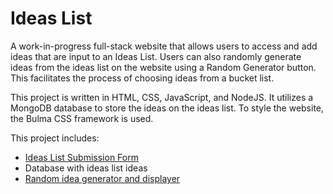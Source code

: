 # Ideas List
A work-in-progress full-stack website that allows users to access and add ideas that are input to an Ideas List. Users can also randomly generate ideas from the ideas list on the website using a Random Generator button. This facilitates the process of choosing ideas from a bucket list.

This project is written in HTML, CSS, JavaScript, and NodeJS. It utilizes a MongoDB database to store the ideas on the ideas list. To style the website, the Bulma CSS framework is used.

This project includes:
* [Ideas List Submission Form](https://cassmarcussen.github.io/ideaslist/submission-form.html)
* Database with ideas list ideas
* [Random idea generator and displayer](https://cassmarcussen.github.io/ideaslist/generate-idea-page.html)

